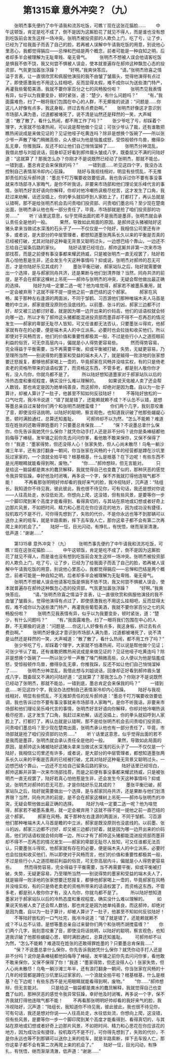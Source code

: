 # 　　第1315章 意外冲突？（九）
　　张明杰事先便约了中午请我和流苏吃饭，可瞧丫现在这张花猫脸……
　　中午这顿饭，肯定是吃不成了，倒不是因为这厮脸花了就见不得人，而是谁也没有想到吃饭前会发生这样一场冲突。张明杰被投资部的人欺负上门，吃了亏，让了步，已经为了给我面子而丢了自己的脸，若再被人误解中午请我吃饭的用意，别说他心里恶心，我都觉得膈应——忌惮和巴结是两个概念，前者可能是一种自知之明，后者却多半会被理解为无耻卑贱、毫无骨气。
　　张明杰不想被人误会他请客吃饭是惧我不依不饶，我又何尝不惧被人误会，使本就普遍存在郝帅这种飘忽心态的投资部，气氛更加嚣张浮躁？
　　“好啊。”我爽快答应。
　　“请。”张明杰欣喜之情溢于言表，让一直很欣赏和佩服他演技的我不由皱了皱眉头，觉得他演得有点过了，即使感激我也不用这么挂相吧，反而显得太假，难不成你以为送些澳门特产，再灌我些葡萄美酒，我就不要你家百分之七的风畅股份啦？
　　张明杰见我表情有异，似乎以为我要变卦，顿时紧张，道：“楚少，有什么问题吗？”
　　“有，”我面露难色，扫了一眼将我们包围在中心的人群，不无揶揄的说道：“问题是……你这儿人好像有点多，我这身板，挤过去有点费劲啊。”
　　张明杰好像这才意识到市场部人满为患，过道都被堵死了，说不清是讪然还是释然的一笑，大声喊道：“散了散了，看什么热闹，都不用工作了吗？”
　　张少爷吃了亏，却踩着个理字，大家就不怕凑热闹，可以说是帮他做个见证；可张少爷认了栽，还有谁敢把瞧热闹说成是来做见证的？见证他哑子吃黄连吗？除非是想换个饭碗了——所以张少爷一声散了嗓门稍微高些，众人便以为他是恼羞成怒，受惊般顿作鸟兽，撤得杂乱无章，你推我踩，反还不如让他们自己悄悄溜掉了……
　　张明杰分神混乱，我借此想与刘姐说话，回身却正好看到郝帅眉头皱成八字，既委屈又不满的问陆好道：“这就算了？那我怎么办？你刚才不是说既然已经动了张明杰，那就不能怂，一错到底，墨总肯定会来保我的吗？”
　　一错到底……听见这四个字，我没办法控制自己表情渐冷却内心狂躁。
　　陆好与我视线相对，明显有些慌乱，不无推卸责任的反斥郝帅道：“墨总千叮万嘱要收敛要低调，我也告诉过你不要有事没事就来市场部寻人家晦气，是你不听我话，非要来市场部和他们理论吴乐峰代言的事情，张明杰好言好语向你解释，你却对他冷嘲热讽极尽挖苦，这才发生了口角，我赶过来劝解，话还没插上，你的拳头就招呼到人家脸上了，打都打了，再认怂就是认错啊，那不是给张明杰机会去问责咱们投资部、问责咱们墨总吗？至少现在楚南出面，张明杰承认他也有一部分责任了，毕竟，市场部就是抢了咱们投资部的功劳……”
　　听丫话里这意思，似乎觉得出面的若不是我而是墨菲，张明杰就会承认责任全是他的一般。
　　果然，导致如此局面的原因，是郝帅这头猪被陆好这猪头拿来当做试水深浅的石头子了——不仅仅是一个陆好，我相信公司里还有许多，或者说，是大部分的中层管理者，都想知道墨张两系长久以来的平衡是否真的已经被打破，尤其对陆好这种毫无背景又聪明过头，一边想巴结个靠山，一边还不忘给自己留条后路的家伙。
　　陆好话里已经坦白，郝帅这厮并非第一次来市场部找茬，而是之前便有事没事都来耀武扬威，只是被张明杰一直无视罢了，陆好若真心怕他惹是生非，还会发生今天这种事情吗？抑或说，张明杰对郝帅的忍无可忍，才是你陆好乐见其成的？
　　墨张平衡已破，郝家站队之后，陆好就需要做出一个选择，是与郝家同舟共济，还是果断与他们划清界限？当然，同舟共济的前提，是不会在郝家这棵树上吊死——郝帅与张明杰的冲突，无疑会帮他做出最正确的选择。
　　陆好为啥一定要二选一呢？他为啥觉得，郝家若不被墨系重用，就一定会被弃用？这就不得不提一提他之前一直巴结的这个郝家。
　　郝家在风畅，属于那种左右逢源的两面派，不同于邹鹤、习百源他们那种唯端木夫人马首是瞻的中立派，郝家是既没原则也没底线的。以前墨、张斗的凶，郝家三边都不讨好，却又被三边都讨好着，就是因为哪一边开出来的价码高，他们的话语权就会倾向哪一边，所以才有了郝帅这头猪都能混进投资部而墨菲却不得不一忍再忍的情况发生——郝家的卑鄙无耻尽人皆知，可又任谁都无法否认，只要墨张斗得欢，他郝家就有存在的必要，便是端木夫人的中立派系，必要时也会拉拢和收买他们，所以即使对于风畅而言，他们的价值和重要性都极其一般，不过是些行小人之道揽眼前利益的俗货，可无奈高层内斗，偏就是小人得势更容易些。
　　然而得势容易，完全得益于平衡需要，当不再需要平衡，抑或平衡被打破，失势，无疑更容易，乃至理所当然——别说得势的墨家和受益的端木夫人了，就是输得一败涂地的张家想要迁怒报复，都够他郝家喝上一壶的，毕竟郝家在风畅并没啥实权，有的只是倚老卖老的资格所带来的话语权罢了，而资格这东西，不管多老，都是别人敬你你才有，没人鸟你，你就鸟都不是了。
　　所以陆好想知道墨家对于郝家站队以后的冷热态度和重视程度，确实没什么难以理解的。
　　如果说天佑被人卖了还会帮人数钱，那也肯定是因为她单纯善良，而这郝帅，却绝对是因为蠢，自以为一肚子算计，却被人算计了一肚子，他甚至不知如何反驳陆好！
　　不等陆好放松的一口气吐完，我冷冷说道：“错了就是错了，还能赖就赖不成？不认怂不认错，是想等墨总亲自过来替你们两个和张明杰胡搅蛮缠？”
　　你们两个几字，我刻意咬重了音，即使没将话挑明，以陆好的聪明，察言观色，也知道我识破了他那些龌龊心思，顿时满脸通红，总算还知羞耻。
　　可郝帅却不以为然，“怎么不能赖？难道现在姓张的还敢得罪姓墨的？只要墨总肯保我……”
　　“保？不说墨总拿什么保你，你先告诉我她凭什么保你？就凭你动手打人还是非不分吗？说你是条棒槌都他妈侮辱了棒槌，发牢骚之前你先去问问你爹，看他敢不敢来保你，又保不保得了你！”我道：“墨家得势，但还没得人心！张家失势，但人心尚未散尽！乌龟一躺沙滩三年半，还有浪打翻身一朝间，你当张家在风畅的十几年的经营都是蹲在沙坑里玩过家家的，一个浪就全拍平啦？根基根基，什么是根基？在下边呢！有些东西不是光用眼睛就能看得到啊，废物。”
　　“你……”郝帅想辩，但无言能对。
　　只是给这一脑袋都是粪水的蠢货解释，我就觉得自己也变蠢了似的，那种厌恶的感觉令我异常狂躁，幸好他及时闭嘴，再多说一个字，保不齐我就打得他连喘气都不能！
　　不再看那张明明好帅却看的我好来气的脸，我冷视陆好，沉声道：“陆组长，我知道你不待见我，彼此彼此，我也很不待见你，可有句话，我还是想对你说——人往高处走，水往低处流，你想向上爬，这没错，但有些风景，是要等你一步一个脚印爬到某个高度才能看得到、看得真切的，与其站在原地或幻想或者好奇上边那片风景，不如把时间、精力和心思花在你应该花的地方，因为成功没有捷径，投机取巧不是不行，可你得先想到了，失败的代价，不是你永远也等不到那辆可以送你上来的缆车，就是半路索断，摔下去车毁人亡，那你这辈子都不会有第二次再爬上来的机会了。”
　　陆好一怔，目光闪动，有挣扎，有恍悟，继而渐渐清澈，低声道：“谢谢……”

　　第1315章 意外冲突？（九）
　　张明杰事先便约了中午请我和流苏吃饭，可瞧丫现在这张花猫脸……
　　中午这顿饭，肯定是吃不成了，倒不是因为这厮脸花了就见不得人，而是谁也没有想到吃饭前会发生这样一场冲突。张明杰被投资部的人欺负上门，吃了亏，让了步，已经为了给我面子而丢了自己的脸，若再被人误解中午请我吃饭的用意，别说他心里恶心，我都觉得膈应——忌惮和巴结是两个概念，前者可能是一种自知之明，后者却多半会被理解为无耻卑贱、毫无骨气。
　　张明杰不想被人误会他请客吃饭是惧我不依不饶，我又何尝不惧被人误会，使本就普遍存在郝帅这种飘忽心态的投资部，气氛更加嚣张浮躁？
　　“好啊。”我爽快答应。
　　“请。”张明杰欣喜之情溢于言表，让一直很欣赏和佩服他演技的我不由皱了皱眉头，觉得他演得有点过了，即使感激我也不用这么挂相吧，反而显得太假，难不成你以为送些澳门特产，再灌我些葡萄美酒，我就不要你家百分之七的风畅股份啦？
　　张明杰见我表情有异，似乎以为我要变卦，顿时紧张，道：“楚少，有什么问题吗？”
　　“有，”我面露难色，扫了一眼将我们包围在中心的人群，不无揶揄的说道：“问题是……你这儿人好像有点多，我这身板，挤过去有点费劲啊。”
　　张明杰好像这才意识到市场部人满为患，过道都被堵死了，说不清是讪然还是释然的一笑，大声喊道：“散了散了，看什么热闹，都不用工作了吗？”
　　张少爷吃了亏，却踩着个理字，大家就不怕凑热闹，可以说是帮他做个见证；可张少爷认了栽，还有谁敢把瞧热闹说成是来做见证的？见证他哑子吃黄连吗？除非是想换个饭碗了——所以张少爷一声散了嗓门稍微高些，众人便以为他是恼羞成怒，受惊般顿作鸟兽，撤得杂乱无章，你推我踩，反还不如让他们自己悄悄溜掉了……
　　张明杰分神混乱，我借此想与刘姐说话，回身却正好看到郝帅眉头皱成八字，既委屈又不满的问陆好道：“这就算了？那我怎么办？你刚才不是说既然已经动了张明杰，那就不能怂，一错到底，墨总肯定会来保我的吗？”
　　一错到底……听见这四个字，我没办法控制自己表情渐冷却内心狂躁。
　　陆好与我视线相对，明显有些慌乱，不无推卸责任的反斥郝帅道：“墨总千叮万嘱要收敛要低调，我也告诉过你不要有事没事就来市场部寻人家晦气，是你不听我话，非要来市场部和他们理论吴乐峰代言的事情，张明杰好言好语向你解释，你却对他冷嘲热讽极尽挖苦，这才发生了口角，我赶过来劝解，话还没插上，你的拳头就招呼到人家脸上了，打都打了，再认怂就是认错啊，那不是给张明杰机会去问责咱们投资部、问责咱们墨总吗？至少现在楚南出面，张明杰承认他也有一部分责任了，毕竟，市场部就是抢了咱们投资部的功劳……”
　　听丫话里这意思，似乎觉得出面的若不是我而是墨菲，张明杰就会承认责任全是他的一般。
　　果然，导致如此局面的原因，是郝帅这头猪被陆好这猪头拿来当做试水深浅的石头子了——不仅仅是一个陆好，我相信公司里还有许多，或者说，是大部分的中层管理者，都想知道墨张两系长久以来的平衡是否真的已经被打破，尤其对陆好这种毫无背景又聪明过头，一边想巴结个靠山，一边还不忘给自己留条后路的家伙。
　　陆好话里已经坦白，郝帅这厮并非第一次来市场部找茬，而是之前便有事没事都来耀武扬威，只是被张明杰一直无视罢了，陆好若真心怕他惹是生非，还会发生今天这种事情吗？抑或说，张明杰对郝帅的忍无可忍，才是你陆好乐见其成的？
　　墨张平衡已破，郝家站队之后，陆好就需要做出一个选择，是与郝家同舟共济，还是果断与他们划清界限？当然，同舟共济的前提，是不会在郝家这棵树上吊死——郝帅与张明杰的冲突，无疑会帮他做出最正确的选择。
　　陆好为啥一定要二选一呢？他为啥觉得，郝家若不被墨系重用，就一定会被弃用？这就不得不提一提他之前一直巴结的这个郝家。
　　郝家在风畅，属于那种左右逢源的两面派，不同于邹鹤、习百源他们那种唯端木夫人马首是瞻的中立派，郝家是既没原则也没底线的。以前墨、张斗的凶，郝家三边都不讨好，却又被三边都讨好着，就是因为哪一边开出来的价码高，他们的话语权就会倾向哪一边，所以才有了郝帅这头猪都能混进投资部而墨菲却不得不一忍再忍的情况发生——郝家的卑鄙无耻尽人皆知，可又任谁都无法否认，只要墨张斗得欢，他郝家就有存在的必要，便是端木夫人的中立派系，必要时也会拉拢和收买他们，所以即使对于风畅而言，他们的价值和重要性都极其一般，不过是些行小人之道揽眼前利益的俗货，可无奈高层内斗，偏就是小人得势更容易些。
　　然而得势容易，完全得益于平衡需要，当不再需要平衡，抑或平衡被打破，失势，无疑更容易，乃至理所当然——别说得势的墨家和受益的端木夫人了，就是输得一败涂地的张家想要迁怒报复，都够他郝家喝上一壶的，毕竟郝家在风畅并没啥实权，有的只是倚老卖老的资格所带来的话语权罢了，而资格这东西，不管多老，都是别人敬你你才有，没人鸟你，你就鸟都不是了。
　　所以陆好想知道墨家对于郝家站队以后的冷热态度和重视程度，确实没什么难以理解的。
　　如果说天佑被人卖了还会帮人数钱，那也肯定是因为她单纯善良，而这郝帅，却绝对是因为蠢，自以为一肚子算计，却被人算计了一肚子，他甚至不知如何反驳陆好！
　　不等陆好放松的一口气吐完，我冷冷说道：“错了就是错了，还能赖就赖不成？不认怂不认错，是想等墨总亲自过来替你们两个和张明杰胡搅蛮缠？”
　　你们两个几字，我刻意咬重了音，即使没将话挑明，以陆好的聪明，察言观色，也知道我识破了他那些龌龊心思，顿时满脸通红，总算还知羞耻。
　　可郝帅却不以为然，“怎么不能赖？难道现在姓张的还敢得罪姓墨的？只要墨总肯保我……”
　　“保？不说墨总拿什么保你，你先告诉我她凭什么保你？就凭你动手打人还是非不分吗？说你是条棒槌都他妈侮辱了棒槌，发牢骚之前你先去问问你爹，看他敢不敢来保你，又保不保得了你！”我道：“墨家得势，但还没得人心！张家失势，但人心尚未散尽！乌龟一躺沙滩三年半，还有浪打翻身一朝间，你当张家在风畅的十几年的经营都是蹲在沙坑里玩过家家的，一个浪就全拍平啦？根基根基，什么是根基？在下边呢！有些东西不是光用眼睛就能看得到啊，废物。”
　　“你……”郝帅想辩，但无言能对。
　　只是给这一脑袋都是粪水的蠢货解释，我就觉得自己也变蠢了似的，那种厌恶的感觉令我异常狂躁，幸好他及时闭嘴，再多说一个字，保不齐我就打得他连喘气都不能！
　　不再看那张明明好帅却看的我好来气的脸，我冷视陆好，沉声道：“陆组长，我知道你不待见我，彼此彼此，我也很不待见你，可有句话，我还是想对你说——人往高处走，水往低处流，你想向上爬，这没错，但有些风景，是要等你一步一个脚印爬到某个高度才能看得到、看得真切的，与其站在原地或幻想或者好奇上边那片风景，不如把时间、精力和心思花在你应该花的地方，因为成功没有捷径，投机取巧不是不行，可你得先想到了，失败的代价，不是你永远也等不到那辆可以送你上来的缆车，就是半路索断，摔下去车毁人亡，那你这辈子都不会有第二次再爬上来的机会了。”
　　陆好一怔，目光闪动，有挣扎，有恍悟，继而渐渐清澈，低声道：“谢谢……”
